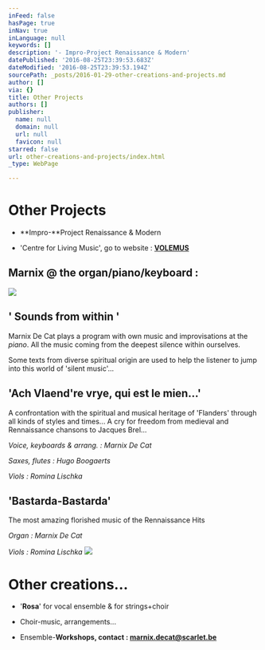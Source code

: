 ```yaml
---
inFeed: false
hasPage: true
inNav: true
inLanguage: null
keywords: []
description: '- Impro-Project Renaissance & Modern'
datePublished: '2016-08-25T23:39:53.683Z'
dateModified: '2016-08-25T23:39:53.194Z'
sourcePath: _posts/2016-01-29-other-creations-and-projects.md
author: []
via: {}
title: Other Projects
authors: []
publisher:
  name: null
  domain: null
  url: null
  favicon: null
starred: false
url: other-creations-and-projects/index.html
_type: WebPage

---
```

# Other Projects

- **Impro-**Project Renaissance & Modern

- 'Centre for Living Music', go to website : **[VOLEMUS][0]**

## Marnix @ the organ/piano/keyboard :
![](https://s3-us-west-2.amazonaws.com/the-grid-img/p/7d7ee0d865e3945895d922c48f59e63349e5abe0.jpg)

## ' Sounds from within '

Marnix De Cat plays a program with own music and improvisations at the _piano_. All the music coming from the deepest silence within ourselves.

Some texts from diverse spiritual origin are used to help the listener to jump into this world of 'silent music'...

## 'Ach Vlaend're vrye, qui est le mien...'

A confrontation with the spiritual and musical heritage of 'Flanders' through all kinds of styles and times... A cry for freedom from medieval and Rennaissance chansons to Jacques Brel...

_Voice, keyboards & arrang. : Marnix De Cat_

_Saxes, flutes : Hugo Boogaerts_

_Viols : Romina Lischka_

## 'Bastarda-Bastarda'

The most amazing florished music of the Rennaissance Hits

_Organ : Marnix De Cat_

_Viols : Romina Lischka_
![](https://s3-us-west-2.amazonaws.com/the-grid-img/p/2aa6aa4ca704bd74d21b60df9069446663f4fafb.jpg)

# Other creations...

- '**Rosa**' for vocal ensemble & for strings+choir

- Choir-music, arrangements...

- Ensemble-**Workshops,    contact : marnix.decat@scarlet.be**

[0]: http://thegrid.ai/volemus